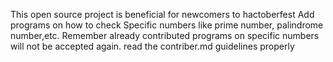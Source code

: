 This open source project is beneficial for newcomers to hactoberfest
Add programs on how to check Specific numbers like prime number, palindrome number,etc.
Remember already contributed programs on specific numbers will not be accepted again.
read the contriber.md guidelines properly
